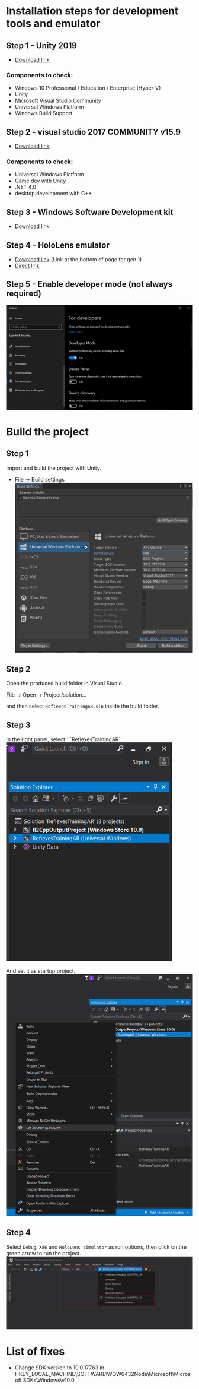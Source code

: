 # Installation steps for development tools and emulator
## Step 1 - Unity 2019
- [Download link](https://unity.com/releases/editor/archive)
### Components to check:
- Windows 10 Professional / Education / Enterprise (Hyper-V)
- Unity
- Microsoft Visual Studio Community
- Universal Windows Platform
- Windows Build Support

## Step 2 - visual studio 2017 COMMUNITY v15.9
- [Download link](https://visualstudio.microsoft.com/thank-you-downloading-visual-studio/?sku=Community&rel=15)
### Components to check:
- Universal Windows Platform
- Game dev with Unity
- .NET 4.0
- desktop development with C++

## Step 3 - Windows Software Development kit
- [Download link](https://developer.microsoft.com/en-us/windows/downloads/windows-sdk/)

## Step 4 - HoloLens emulator
- [Download link](https://learn.microsoft.com/en-us/windows/mixed-reality/develop/advanced-concepts/hololens-emulator-archive)
(Link at the bottom of page for gen 1)
- [Direct link](https://go.microsoft.com/fwlink/?linkid=2065980)

## Step 5 - Enable developer mode (not always required)

![image](Assets/Readme_images/developer_mode.PNG)

# Build the project
## Step 1
Import and build the project with Unity.
- File -> Build settings
![image](Assets/Readme_images/build_settings.PNG)

## Step 2
Open the produced build folder in Visual Studio.

File -> Open -> Project/solution... 

and then select ```ReflexesTrainingAR.sln``` inside the build folder.

## Step 3
In the right panel, select ´´´ReflexesTrainingAR´´´
![image](Assets/Readme_images/right_panel_vscode.PNG)

And set it as startup project.
![image](Assets/Readme_images/right_panel_vscode_set_as.png)

## Step 4
Select ```Debug```, ```X86``` and ```HoloLens simulator``` as run options, then click on the green arrow to run the project.
![image](Assets/Readme_images/run_options.png)

# List of fixes
- Change SDK version to 10.0.17763 in HKEY_LOCAL_MACHINE\SOFTWARE\WOW6432Node\Microsoft\Microsoft SDKs\Windows\v10.0
